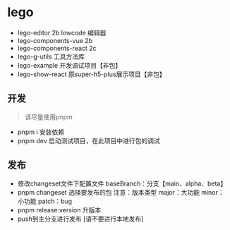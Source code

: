# lego
- lego-editor 2b lowcode 编辑器
- lego-components-vue 2b 
- lego-components-react 2c
- lego-g-utils 工具方法库
- lego-example 开发调试项目【非包】
- lego-show-react 原super-h5-plus展示项目【非包】

## 开发
> 请尽量使用pnpm
- pnpm i 安装依赖
- pnpm dev 启动测试项目，在此项目中进行包的调试
## 发布
- 修改changeset文件下配置文件  baseBranch：分支【main、alpha、beta】
- pnpm changeset 选择要发布的包 注意：版本类型 major：大功能 minor：小功能 patch：bug
- pnpm release:version 升版本
- push到主分支进行发布 [请不要进行本地发布]
